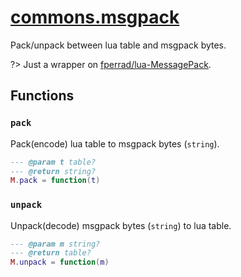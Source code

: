 <!-- markdownlint-disable MD001 MD013 MD034 MD033 MD051 -->

# [commons.msgpack](https://github.com/linrongbin16/commons.nvim/blob/main/lua/commons/msgpack)

Pack/unpack between lua table and msgpack bytes.

?> Just a wrapper on [fperrad/lua-MessagePack](https://fperrad.frama.io/lua-MessagePack).

## Functions

### `pack`

Pack(encode) lua table to msgpack bytes (`string`).

```lua
--- @param t table?
--- @return string?
M.pack = function(t)
```

### `unpack`

Unpack(decode) msgpack bytes (`string`) to lua table.

```lua
--- @param m string?
--- @return table?
M.unpack = function(m)
```
